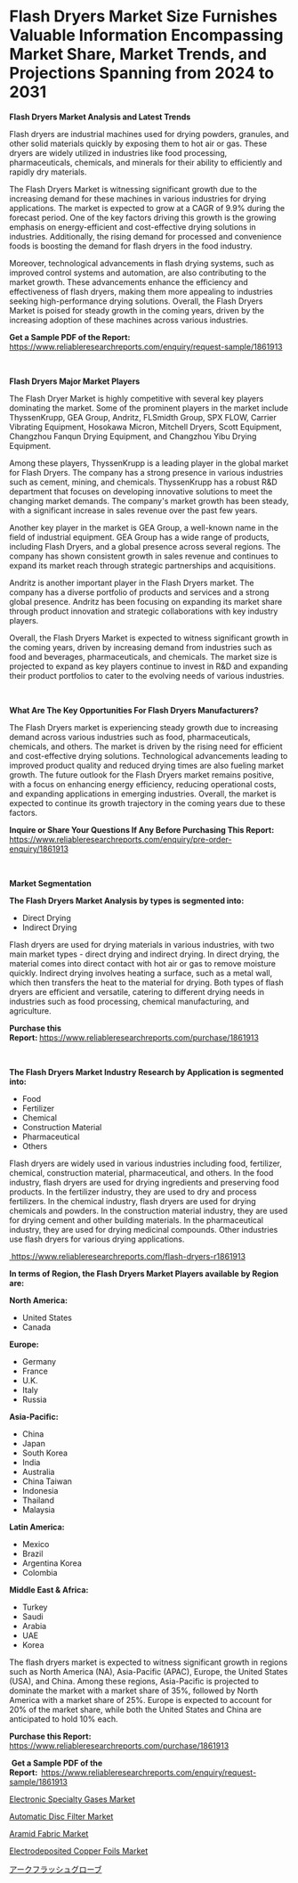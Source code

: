 <p><h1>Flash Dryers Market Size Furnishes Valuable Information Encompassing Market Share, Market Trends, and Projections Spanning from 2024 to 2031</h1></p><p><strong>Flash Dryers Market Analysis and Latest Trends</strong></p>
<p><p>Flash dryers are industrial machines used for drying powders, granules, and other solid materials quickly by exposing them to hot air or gas. These dryers are widely utilized in industries like food processing, pharmaceuticals, chemicals, and minerals for their ability to efficiently and rapidly dry materials.</p><p>The Flash Dryers Market is witnessing significant growth due to the increasing demand for these machines in various industries for drying applications. The market is expected to grow at a CAGR of 9.9% during the forecast period. One of the key factors driving this growth is the growing emphasis on energy-efficient and cost-effective drying solutions in industries. Additionally, the rising demand for processed and convenience foods is boosting the demand for flash dryers in the food industry.</p><p>Moreover, technological advancements in flash drying systems, such as improved control systems and automation, are also contributing to the market growth. These advancements enhance the efficiency and effectiveness of flash dryers, making them more appealing to industries seeking high-performance drying solutions. Overall, the Flash Dryers Market is poised for steady growth in the coming years, driven by the increasing adoption of these machines across various industries.</p></p>
<p><strong>Get a Sample PDF of the Report:&nbsp;</strong> <a href="https://www.reliableresearchreports.com/enquiry/request-sample/1861913">https://www.reliableresearchreports.com/enquiry/request-sample/1861913</a></p>
<p>&nbsp;</p>
<p><strong>Flash Dryers Major Market Players</strong></p>
<p><p>The Flash Dryer Market is highly competitive with several key players dominating the market. Some of the prominent players in the market include ThyssenKrupp, GEA Group, Andritz, FLSmidth Group, SPX FLOW, Carrier Vibrating Equipment, Hosokawa Micron, Mitchell Dryers, Scott Equipment, Changzhou Fanqun Drying Equipment, and Changzhou Yibu Drying Equipment.</p><p>Among these players, ThyssenKrupp is a leading player in the global market for Flash Dryers. The company has a strong presence in various industries such as cement, mining, and chemicals. ThyssenKrupp has a robust R&D department that focuses on developing innovative solutions to meet the changing market demands. The company's market growth has been steady, with a significant increase in sales revenue over the past few years.</p><p>Another key player in the market is GEA Group, a well-known name in the field of industrial equipment. GEA Group has a wide range of products, including Flash Dryers, and a global presence across several regions. The company has shown consistent growth in sales revenue and continues to expand its market reach through strategic partnerships and acquisitions.</p><p>Andritz is another important player in the Flash Dryers market. The company has a diverse portfolio of products and services and a strong global presence. Andritz has been focusing on expanding its market share through product innovation and strategic collaborations with key industry players.</p><p>Overall, the Flash Dryers Market is expected to witness significant growth in the coming years, driven by increasing demand from industries such as food and beverages, pharmaceuticals, and chemicals. The market size is projected to expand as key players continue to invest in R&D and expanding their product portfolios to cater to the evolving needs of various industries.</p></p>
<p>&nbsp;</p>
<p><strong>What Are The Key Opportunities For Flash Dryers Manufacturers?</strong></p>
<p><p>The Flash Dryers market is experiencing steady growth due to increasing demand across various industries such as food, pharmaceuticals, chemicals, and others. The market is driven by the rising need for efficient and cost-effective drying solutions. Technological advancements leading to improved product quality and reduced drying times are also fueling market growth. The future outlook for the Flash Dryers market remains positive, with a focus on enhancing energy efficiency, reducing operational costs, and expanding applications in emerging industries. Overall, the market is expected to continue its growth trajectory in the coming years due to these factors.</p></p>
<p><strong>Inquire or Share Your Questions If Any Before Purchasing This Report:</strong> <a href="https://www.reliableresearchreports.com/enquiry/pre-order-enquiry/1861913">https://www.reliableresearchreports.com/enquiry/pre-order-enquiry/1861913</a></p>
<p>&nbsp;</p>
<p><strong>Market Segmentation</strong></p>
<p><strong>The Flash Dryers Market Analysis by types is segmented into:</strong></p>
<p><ul><li>Direct Drying</li><li>Indirect Drying</li></ul></p>
<p><p>Flash dryers are used for drying materials in various industries, with two main market types - direct drying and indirect drying. In direct drying, the material comes into direct contact with hot air or gas to remove moisture quickly. Indirect drying involves heating a surface, such as a metal wall, which then transfers the heat to the material for drying. Both types of flash dryers are efficient and versatile, catering to different drying needs in industries such as food processing, chemical manufacturing, and agriculture.</p></p>
<p><strong>Purchase this Report:&nbsp;</strong><a href="https://www.reliableresearchreports.com/purchase/1861913">https://www.reliableresearchreports.com/purchase/1861913</a></p>
<p>&nbsp;</p>
<p><strong>The Flash Dryers Market Industry Research by Application is segmented into:</strong></p>
<p><ul><li>Food</li><li>Fertilizer</li><li>Chemical</li><li>Construction Material</li><li>Pharmaceutical</li><li>Others</li></ul></p>
<p><p>Flash dryers are widely used in various industries including food, fertilizer, chemical, construction material, pharmaceutical, and others. In the food industry, flash dryers are used for drying ingredients and preserving food products. In the fertilizer industry, they are used to dry and process fertilizers. In the chemical industry, flash dryers are used for drying chemicals and powders. In the construction material industry, they are used for drying cement and other building materials. In the pharmaceutical industry, they are used for drying medicinal compounds. Other industries use flash dryers for various drying applications.</p></p>
<p><a href="https://www.reliableresearchreports.com/flash-dryers-r1861913">&nbsp;https://www.reliableresearchreports.com/flash-dryers-r1861913</a></p>
<p><strong>In terms of Region, the Flash Dryers Market Players available by Region are:</strong></p>
<p>
    <p> <strong> North America: </strong>
        <ul>
            <li>United States</li>
            <li>Canada</li>
        </ul>
        </p> 
    <p> <strong> Europe: </strong>
        <ul>
            <li>Germany</li>
            <li>France</li>
            <li>U.K.</li>
            <li>Italy</li>
            <li>Russia</li>
        </ul>
        </p> 
    <p> <strong> Asia-Pacific: </strong>
        <ul>
            <li>China</li>
            <li>Japan</li>
            <li>South Korea</li>
            <li>India</li>
            <li>Australia</li>
            <li>China Taiwan</li>
            <li>Indonesia</li>
            <li>Thailand</li>
            <li>Malaysia</li>
        </ul>
        </p> 
    <p> <strong> Latin America: </strong>
        <ul>
            <li>Mexico</li>
            <li>Brazil</li>
            <li>Argentina Korea</li>
            <li>Colombia</li>
        </ul>
        </p> 
    <p> <strong> Middle East & Africa: </strong>
        <ul>
            <li>Turkey</li>
            <li>Saudi</li>
            <li>Arabia</li>
            <li>UAE</li>
            <li>Korea</li>
        </ul>
    </p>
    </p>
<p><p>The flash dryers market is expected to witness significant growth in regions such as North America (NA), Asia-Pacific (APAC), Europe, the United States (USA), and China. Among these regions, Asia-Pacific is projected to dominate the market with a market share of 35%, followed by North America with a market share of 25%. Europe is expected to account for 20% of the market share, while both the United States and China are anticipated to hold 10% each.</p></p>
<p><strong>Purchase this Report: </strong><a href="https://www.reliableresearchreports.com/purchase/1861913">https://www.reliableresearchreports.com/purchase/1861913</a></p>
<p>&nbsp;<strong>Get a Sample PDF of the Report:&nbsp;&nbsp;</strong><a href="https://www.reliableresearchreports.com/enquiry/request-sample/1861913">https://www.reliableresearchreports.com/enquiry/request-sample/1861913</a></p>
<p><strong></strong></p>
<p><p><a href="https://issuu.com/reportprime-2/docs/electronic-specialty-gases-market-size-2030.pptx">Electronic Specialty Gases Market</a></p><p><a href="https://view.publitas.com/reportprime-1/automatic-disc-filter-market-size-and-examines-its-market-scope-with-a-primary-focus-on-growth-opportunities-and-forecasted-trends-spanning-from-2024-to-2031/">Automatic Disc Filter Market</a></p><p><a href="https://circular-yam-9b9.notion.site/Aramid-Fabric-Market-Insights-Market-Players-and-Forecast-Till-2031-7e1277ab8fb547b9ae3a73743057132f">Aramid Fabric Market</a></p><p><a href="https://issuu.com/reportprime-2/docs/electrodeposited-copper-foils-market-size-2030.ppt">Electrodeposited Copper Foils Market</a></p><p><a href="https://github.com/xtkhtofdt934839/Market-Research-Report-List-1/blob/main/359864621586.md">アークフラッシュグローブ</a></p></p>